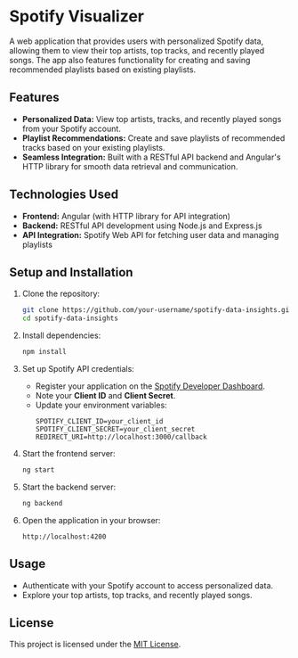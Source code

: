 
# Spotify Visualizer

A web application that provides users with personalized Spotify data, allowing them to view their top artists, top tracks, and recently played songs. The app also features functionality for creating and saving recommended playlists based on existing playlists.  

## Features  
- **Personalized Data:** View top artists, tracks, and recently played songs from your Spotify account.  
- **Playlist Recommendations:** Create and save playlists of recommended tracks based on your existing playlists.  
- **Seamless Integration:** Built with a RESTful API backend and Angular's HTTP library for smooth data retrieval and communication.  

## Technologies Used  
- **Frontend:** Angular (with HTTP library for API integration)  
- **Backend:** RESTful API development using Node.js and Express.js  
- **API Integration:** Spotify Web API for fetching user data and managing playlists  

## Setup and Installation  

1. Clone the repository:  
   ```bash  
   git clone https://github.com/your-username/spotify-data-insights.git  
   cd spotify-data-insights  
   ```  

2. Install dependencies:  
   ```bash  
   npm install  
   ```  

3. Set up Spotify API credentials:  
   - Register your application on the [Spotify Developer Dashboard](https://developer.spotify.com/dashboard/).  
   - Note your **Client ID** and **Client Secret**.  
   - Update your environment variables:  
     ```env  
     SPOTIFY_CLIENT_ID=your_client_id  
     SPOTIFY_CLIENT_SECRET=your_client_secret  
     REDIRECT_URI=http://localhost:3000/callback  
     ```  

4. Start the frontend server:  
   ```bash  
   ng start  
   ```

4. Start the backend server:  
   ```bash  
   ng backend  
   ``` 

5. Open the application in your browser:  
   ```
   http://localhost:4200  
   ```  

## Usage  
- Authenticate with your Spotify account to access personalized data.  
- Explore your top artists, top tracks, and recently played songs.   

## License  
This project is licensed under the [MIT License](LICENSE).  
